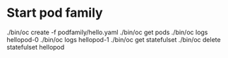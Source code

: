 # Start pod family
./bin/oc create -f podfamily/hello.yaml
./bin/oc get pods
./bin/oc logs hellopod-0
./bin/oc logs hellopod-1
./bin/oc get statefulset
./bin/oc delete statefulset hellopod
